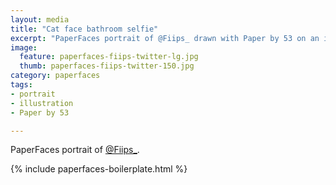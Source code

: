```yaml
---
layout: media
title: "Cat face bathroom selfie"
excerpt: "PaperFaces portrait of @Fiips_ drawn with Paper by 53 on an iPad."
image: 
  feature: paperfaces-fiips-twitter-lg.jpg
  thumb: paperfaces-fiips-twitter-150.jpg
category: paperfaces
tags: 
- portrait
- illustration
- Paper by 53

---
```


PaperFaces portrait of [@Fiips_](http://twitter.com/Fiips_).

{% include paperfaces-boilerplate.html %}